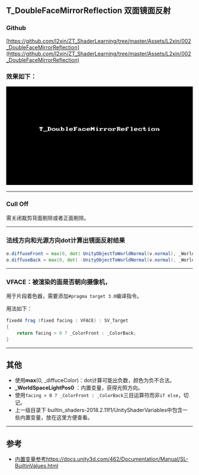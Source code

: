 ## T_DoubleFaceMirrorReflection 双面镜面反射

### Github
[https://github.com/l2xin/ZT_ShaderLearning/tree/master/Assets/L2xin/002_DoubleFaceMirrorReflection](https://github.com/l2xin/ZT_ShaderLearning/tree/master/Assets/L2xin/002_DoubleFaceMirrorReflection)


### 效果如下：

![T_DoubleFaceMirrorReflection.gif](T_DoubleFaceMirrorReflection.gif)

---
### Cull Off
需关闭裁剪背面剔除或者正面剔除。

---
### 法线方向和光源方向dot计算出镜面反射结果
``` GLSL
o.diffuseFront = max(0, dot( UnityObjectToWorldNormal(v.normal), _WorldSpaceLightPos0.xyz));
o.diffuseBack = max(0, dot( -UnityObjectToWorldNormal(v.normal), _WorldSpaceLightPos0.xyz));
```

---
### VFACE：被渲染的面是否朝向摄像机，
用于片段着色器，需要添加`#pragma target 3.0`编译指令。

用法如下：

```GLSL
fixed4 frag (fixed facing : VFACE) : SV_Target
{
    return facing > 0 ? _ColorFront : _ColorBack;
}
```


---
## 其他

* 使用**max**(0, _diffuceColor)：dot计算可能出负数，颜色为负不合法。
* **_WorldSpaceLightPos0** ：内置变量，获得光照方向。
* 使用`facing > 0 ? _ColorFront : _ColorBack`三目运算符而非`if else`，切记。 
* 上一级目录下 builtin_shaders-2018.2.11f1/UnityShaderVariables中包含一些内置变量，放在这里方便查看。

---
## 参考

* [内置变量参考https://docs.unity3d.com/462/Documentation/Manual/SL-BuiltinValues.html](https://docs.unity3d.com/462/Documentation/Manual/SL-BuiltinValues.html)
